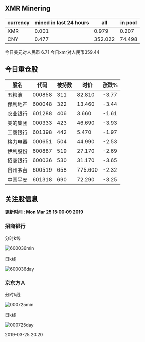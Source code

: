 ## XMR Minering

|currency|mined in last 24 hours|all|in pool|
|---|---|---|---|
|XMR|0.001|0.979|0.207|
|CNY|0.477|352.022|74.498|

今日美元对人民币 6.71	今日xmr对人民币359.44


## 今日重仓股 

|股名|代码|被持数|时价|涨跌%|
|---|---|---|---|---|
|五粮液|000858|311|82.810|-3.77|
|保利地产|600048|322|13.460|-3.44|
|农业银行|601288|406|3.660|-1.61|
|美的集团|000333|423|46.690|-3.93|
|工商银行|601398|442|5.470|-1.97|
|格力电器|000651|504|44.990|-2.53|
|伊利股份|600887|519|27.170|-2.69|
|招商银行|600036|530|31.170|-3.65|
|贵州茅台|600519|658|775.600|-2.32|
|中国平安|601318|690|72.290|-3.25|

## 关注股信息
**更新时间 : Mon Mar 25 15:00:09 2019**
### 招商银行 
分时k线

![600036min](http://image.sinajs.cn/newchart/min/n/sh600036.gif)

日k线

![600036day](http://image.sinajs.cn/newchart/daily/n/sh600036.gif)

### 京东方Ａ 
分时k线

![000725min](http://image.sinajs.cn/newchart/min/n/sz000725.gif)

日k线

![000725day](http://image.sinajs.cn/newchart/daily/n/sz000725.gif)

2019-03-25 20:20